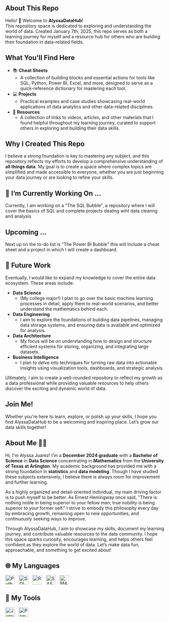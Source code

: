 ## About This Repo  
Hello! 👋 Welcome to **AlyssaDataHub**!  
This repository space is dedicated to exploring and understanding the world of data. Created January 7th, 2025, this repo serves as both a learning journey for myself and a resource hub for others who are building their foundation in data-related fields.  

## What You'll Find Here  

* 📚 **Cheat Sheets**  
  - A collection of building blocks and essential actions for tools like SQL, Python, Power BI, Excel, and more, designed to serve as a quick-reference dictionary for mastering each tool.  
* 💻 **Projects**  
  - Practical examples and case studies showcasing real-world applications of data analytics and other data-related disciplines.  
* 📎 **Resources**  
  - A collection of links to videos, articles, and other materials that I found helpful throughout my learning journey, curated to support others in exploring and building their data skills.  

## Why I Created This Repo  
I believe a strong foundation is key to mastering any subject, and this repository reflects my efforts to develop a comprehensive understanding of **all things data**. My goal is to create a space where complex topics are simplified and made accessible to everyone, whether you are just beginning your data journey or are looking to refine your skills.  

## 🌱 I’m Currently Working On ...  
Currently, I am working on a "The SQL Bubble", a repository where I will cover the basics of SQL and complete projects dealing wiht data cleanng and analysis

## Upcoming ...
Next up on the to-do list is "The Power BI Bubble" this will Include a cheat sheet and a project in which I will create a dashboard. 

## 🔭 Future Work  
Eventually, I would like to expand my knowledge to cover the entire data ecosystem. These areas include:  

* **Data Science**  
  * (My college major!) I plan to go over the basic machine learning processes in detail, apply them to real-world scenarios, and better understand the mathematics behind each.  
* **Data Engineering**  
  - I aim to explore the foundations of building data pipelines, managing data storage systems, and ensuring data is available and optimized for analysis.  
* **Data Architecture**  
  - My focus will be on understanding how to design and structure efficient systems for storing, organizing, and integrating large datasets.  
* **Business Intelligence**  
  - I plan to delve into techniques for turning raw data into actionable insights using visualization tools, dashboards, and strategic analysis.  

Ultimately, I aim to create a well-rounded repository to reflect my growth as a data professional while providing valuable resources to help others discover the exciting and dynamic world of data.  

## Join Me!  
Whether you're here to learn, explore, or polish up your skills, I hope you find AlyssaDataHub to be a welcoming and inspiring place. Let’s grow our data skills together!  

## About Me 🙋‍♀️  
Hi, I'm Alyssa Juarez! I'm a **December 2024 graduate** with a **Bachelor of Science** in **Data Science** concentrating in **Mathematics** from the **University of Texas at Arlington**. My academic background has provided me with a strong foundation in **statistics** and **data modeling**. Though I have studied these subjects extensively, I believe there is always room for improvement and further learning.  

As a highly organized and detail-oriented individual, my main driving factor is to push myself to be better. As Ernest Hemingway once said, "There is nothing noble in being superior to your fellow man; true nobility is being superior to your former self." I strive to embody this philosophy every day by embracing growth, remaining open to new opportunities, and continuously seeking ways to improve.  

Through AlyssaDataHub, I aim to showcase my skills, document my learning journey, and contribute valuable resources to the data community. I hope this space sparks curiosity, encourages learning, and helps others feel confident as they explore the world of data. Let’s make data fun, approachable, and something to get excited about!  

## 🌐 My Languages  
<img align="left" alt="Python" width="30px" style="padding-right:10px;" src="https://cdn.jsdelivr.net/gh/devicons/devicon@latest/icons/python/python-original.svg" />  
<img align="left" alt="SQL" width="30px" style="padding-right:10px;" src="https://cdn.jsdelivr.net/gh/devicons/devicon@latest/icons/azuresqldatabase/azuresqldatabase-original.svg" />  
<img align="left" alt="R" width="30px" style="padding-right:10px;" src="https://cdn.jsdelivr.net/gh/devicons/devicon@latest/icons/rstudio/rstudio-original.svg" />  
<img align="left" alt="SAS" width="30px" style="padding-right:10px;" src="https://cdn.icon-icons.com/icons2/2699/PNG/512/sas_logo_icon_170761.png" />  
<img align="left" alt="MATLAB" width="30px" style="padding-right:10px;" src="https://cdn.jsdelivr.net/gh/devicons/devicon@latest/icons/matlab/matlab-original.svg" />  
<br clear="left"/>  

## 🧰 My Tools  
<img align="left" alt="Jupyter Notebooks" width="30px" style="padding-right:10px;" src="https://cdn.jsdelivr.net/gh/devicons/devicon@latest/icons/jupyter/jupyter-original-wordmark.svg" />  
<img align="left" alt="Power BI" width="30px" style="padding-right:10px;" src="https://logos-world.net/wp-content/uploads/2022/02/Power-BI-Logo.png" />  
<br clear="left"/>  

